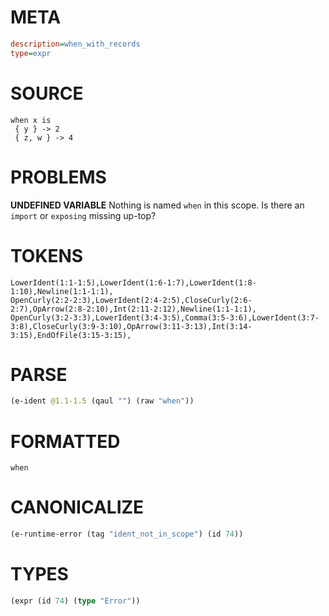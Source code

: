 # META
~~~ini
description=when_with_records
type=expr
~~~
# SOURCE
~~~roc
when x is
 { y } -> 2
 { z, w } -> 4
~~~
# PROBLEMS
**UNDEFINED VARIABLE**
Nothing is named `when` in this scope.
Is there an `import` or `exposing` missing up-top?

# TOKENS
~~~zig
LowerIdent(1:1-1:5),LowerIdent(1:6-1:7),LowerIdent(1:8-1:10),Newline(1:1-1:1),
OpenCurly(2:2-2:3),LowerIdent(2:4-2:5),CloseCurly(2:6-2:7),OpArrow(2:8-2:10),Int(2:11-2:12),Newline(1:1-1:1),
OpenCurly(3:2-3:3),LowerIdent(3:4-3:5),Comma(3:5-3:6),LowerIdent(3:7-3:8),CloseCurly(3:9-3:10),OpArrow(3:11-3:13),Int(3:14-3:15),EndOfFile(3:15-3:15),
~~~
# PARSE
~~~clojure
(e-ident @1.1-1.5 (qaul "") (raw "when"))
~~~
# FORMATTED
~~~roc
when
~~~
# CANONICALIZE
~~~clojure
(e-runtime-error (tag "ident_not_in_scope") (id 74))
~~~
# TYPES
~~~clojure
(expr (id 74) (type "Error"))
~~~
